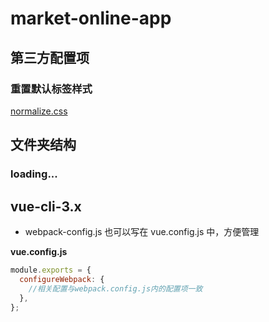 # market-online-app

## 第三方配置项

### 重置默认标签样式

[normalize.css](https://yarnpkg.com/en/package/normalize.css)

## 文件夹结构

### loading...

## vue-cli-3.x

- webpack-config.js 也可以写在 vue.config.js 中，方便管理

**vue.config.js**

```js
module.exports = {
  configureWebpack: {
    //相关配置与webpack.config.js内的配置项一致
  },
};
```

